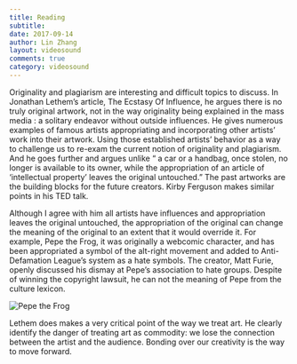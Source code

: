 ```yaml
---
title: Reading
subtitle:
date: 2017-09-14
author: Lin Zhang
layout: videosound
comments: true
category: videosound
---
```

Originality and plagiarism are interesting and difficult topics to discuss. In Jonathan Lethem’s  article, The Ecstasy Of Influence, he argues there is no truly original artwork, not in the way originality being explained in the mass media : a solitary endeavor without outside influences. He gives numerous examples of famous artists appropriating and incorporating other artists’ work into their artwork. Using those established artists’ behavior as a way to challenge us to re-exam the current notion of originality and plagiarism. And he goes further and argues unlike “ a car or a handbag, once stolen, no longer is available to its owner, while the appropriation of an article of ‘intellectual property’ leaves the original untouched.” The past artworks are the building blocks for the future creators. Kirby Ferguson makes similar points in his TED talk.

Although I agree with him all artists have influences and appropriation leaves the original untouched, the appropriation of the original can change the meaning of the original to an extent that it would override it. For example, Pepe the Frog, it was originally a webcomic character, and has been appropriated a symbol of the alt-right movement and added to Anti-Defamation League’s system as a hate symbols. The creator, Matt Furie, openly discussed his dismay at Pepe’s association to hate groups. Despite of winning the copyright lawsuit, he can not the meaning of Pepe from the culture lexicon.

![Pepe the Frog](https://upload.wikimedia.org/wikipedia/en/6/63/Feels_good_man.jpg)

Lethem does makes a very critical point of the way we treat art. He clearly identify the danger of treating art as commodity: we lose the connection between the artist and the audience. Bonding over our creativity is the way to move forward.

